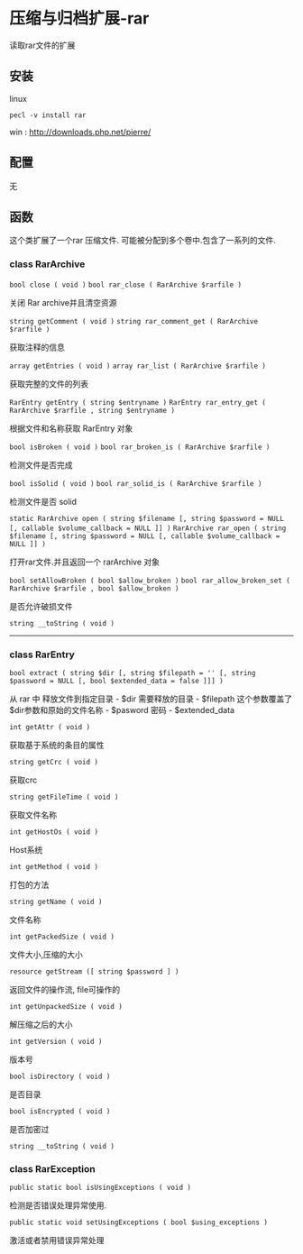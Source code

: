 # 压缩与归档扩展-rar

读取rar文件的扩展

## 安装

linux

```
pecl -v install rar
```

win : http://downloads.php.net/pierre/

## 配置

无

## 函数

这个类扩展了一个rar 压缩文件. 可能被分配到多个卷中.包含了一系列的文件.

### class RarArchive

`bool close ( void )` `bool rar_close ( RarArchive $rarfile )`

关闭 Rar archive并且清空资源

`string getComment ( void )` `string rar_comment_get ( RarArchive $rarfile )`

获取注释的信息

`array getEntries ( void )` `array rar_list ( RarArchive $rarfile )`

获取完整的文件的列表

`RarEntry getEntry ( string $entryname )` `RarEntry rar_entry_get ( RarArchive $rarfile , string $entryname )`

根据文件和名称获取 RarEntry 对象

`bool isBroken ( void )` `bool rar_broken_is ( RarArchive $rarfile )`

检测文件是否完成

`bool isSolid ( void )` `bool rar_solid_is ( RarArchive $rarfile )`

检测文件是否 solid

`static RarArchive open ( string $filename [, string $password = NULL [, callable $volume_callback = NULL ]] )` `RarArchive rar_open ( string $filename [, string $password = NULL [, callable $volume_callback = NULL ]] )`

打开rar文件.并且返回一个 rarArchive 对象

`bool setAllowBroken ( bool $allow_broken )` `bool rar_allow_broken_set ( RarArchive $rarfile , bool $allow_broken )`

是否允许破损文件

`string __toString ( void )`

---

### class RarEntry

`bool extract ( string $dir [, string $filepath = '' [, string $password = NULL [, bool $extended_data = false ]]] )`

从 rar 中 释放文件到指定目录 - $dir 需要释放的目录 - $filepath 这个参数覆盖了 $dir参数和原始的文件名称 - $pasword 密码 - $extended_data

`int getAttr ( void )`

获取基于系统的条目的属性

`string getCrc ( void )`

获取crc

`string getFileTime ( void )`

获取文件名称

`int getHostOs ( void )`

Host系统

`int getMethod ( void )`

打包的方法

`string getName ( void )`

文件名称

`int getPackedSize ( void )`

文件大小,压缩的大小

`resource getStream ([ string $password ] )`

返回文件的操作流, file可操作的

`int getUnpackedSize ( void )`

解压缩之后的大小

`int getVersion ( void )`

版本号

`bool isDirectory ( void )`

是否目录

`bool isEncrypted ( void )`

是否加密过

`string __toString ( void )`

### class RarException

`public static bool isUsingExceptions ( void )`

检测是否错误处理异常使用.

`public static void setUsingExceptions ( bool $using_exceptions )`

激活或者禁用错误异常处理